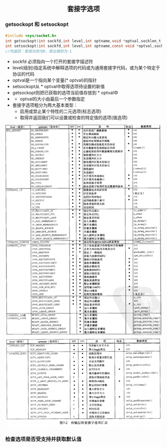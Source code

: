 ## <center>套接字选项</center>

### getsockopt 和 setsockopt
```c
#include <sys/socket.h>
int getsockopt(int sockfd,int level,int optname,void *optval,socklen_t *optlen);
int setsockopt(int sockfd,int level,int optname,const void *optval,socklen_t optlen);
//均返回：若成功则为0，若出错则为-1
```

* sockfd 必须指向一个打开的套接字描述符
* level(级别)指定系统中解释选项的代码或为通用套接字代码，或为某个特定于协议的代码
* optval是一个指向某个变量(* optval)的指针
* setsockopt从 * optval中取得选项待设置的新值
* getsockopt则把已获取的选项当前值存放到 * optval中
* * optval的大小由最后一个参数指定
* 套接字选项粗分为两大基本类型：
  - 启用或禁止某个特性的二元选项(标志选项)
  - 取得并返回我们可以设置或检查的特定值的选项(值选项)

![sockopt1](../../image/sockopt0.png)
![sockopt2](../../image/sockopt1.png)

### 检查选项是否受支持并获取默认值
